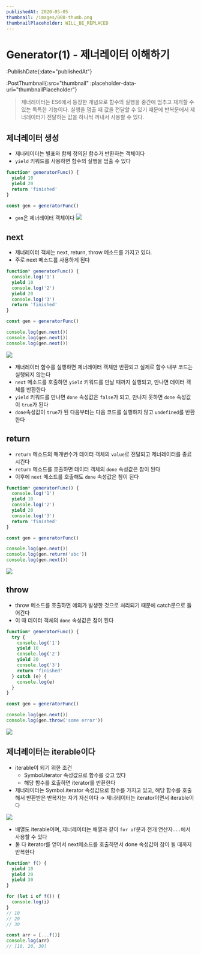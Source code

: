 ```yaml
---
publishedAt: 2020-05-05
thumbnail: /images/008-thumb.png
thumbnailPlaceholder: WILL_BE_REPLACED
---
```


# Generator(1) - 제너레이터 이해하기

:PublishDate{:date="publishedAt"}

:PostThumbnail{:src="thumbnail" :placeholder-data-uri="thumbnailPlaceholder"}

> 제너레이터는 ES6에서 등장한 개념으로 함수의 실행을 중간에 멈추고 재개할 수 있는 독특한 기능이다. 실행을 멈출 때 값을 전달할 수 있기 때문에 반복문에서 제너레이터가 전달하는 값을 하나씩 꺼내서 사용할 수 있다.

## 제너레이터 생성

- 제너레이터는 별표와 함께 정의된 함수가 반환하는 객체이다
- `yield` 키워드를 사용하면 함수의 실행을 멈출 수 있다

```javascript
function* generatorFunc() {
  yield 10
  yield 20
  return 'finished'
}

const gen = generatorFunc()
```

- `gen`은 제너레이터 객체이다
  ![](/images/008-01.png)

## next

- 제너레이터 객체는 next, return, throw 메소드를 가지고 있다.
- 주로 next 메소드를 사용하게 된다

```javascript
function* generatorFunc() {
  console.log('1')
  yield 10
  console.log('2')
  yield 20
  console.log('3')
  return 'finished'
}

const gen = generatorFunc()

console.log(gen.next())
console.log(gen.next())
console.log(gen.next())
```

![](/images/008-02.png)

- 제너레이터 함수를 실행하면 제너레이터 객체만 반환되고 실제로 함수 내부 코드는 실행되지 않는다
- `next` 메소드를 호출하면 `yield` 키워드를 만날 때까지 실행되고, 만나면 데이터 객체를 반환한다
- `yield` 키워드를 만나면 `done` 속성값은 `false`가 되고, 만나지 못하면 `done` 속성값이 `true`가 된다
- `done`속성값이 `true`가 된 다음부터는 다음 코드를 실행하지 않고 `undefined`를 반환한다

## return

- `return` 메소드의 매개변수가 데이터 객체의 `value`로 전달되고 제너레이터를 종료시킨다
- `return` 메소드를 호출하면 데이터 객체의 `done` 속성값은 참이 된다
- 이후에 `next` 메소드를 호출해도 `done` 속성값은 참이 된다

```javascript
function* generatorFunc() {
  console.log('1')
  yield 10
  console.log('2')
  yield 20
  console.log('3')
  return 'finished'
}

const gen = generatorFunc()

console.log(gen.next())
console.log(gen.return('abc'))
console.log(gen.next())
```

![](/images/008-03.png)

## throw

- throw 메소드를 호출하면 예외가 발생한 것으로 처리되기 때문에 catch문으로 들어간다
- 이 때 데이터 객체의 `done` 속성값은 참이 된다

```javascript
function* generatorFunc() {
  try {
    console.log('1')
    yield 10
    console.log('2')
    yield 20
    console.log('3')
    return 'finished'
  } catch (e) {
    console.log(e)
  }
}

const gen = generatorFunc()

console.log(gen.next())
console.log(gen.throw('some error'))
```

![](/images/008-04.png)

## 제너레이터는 iterable이다

- iterable이 되기 위한 조건
  - Symbol.iterator 속성값으로 함수를 갖고 있다
  - 해당 함수를 호출하면 iterator를 반환한다
- 제너레이터는 Symbol.iterator 속성값으로 함수를 가지고 있고,
  해당 함수를 호출해서 반환받은 반복자는 자기 자신이다
  → 제너레이터는 iterator이면서 iterable이다

![](/images/008-05.png)

- 배열도 iterable이며, 제너레이터는 배열과 같이 `for of`문과 전개 연산자`...`에서 사용할 수 있다
- 둘 다 iterator를 얻어서 next메소드를 호출하면서 done 속성값이 참이 될 때까지 반복한다

```javascript
function* f() {
  yield 10
  yield 20
  yield 30
}

for (let i of f()) {
  console.log(i)
}
// 10
// 20
// 30

const arr = [...f()]
console.log(arr)
// [10, 20, 30]
```
